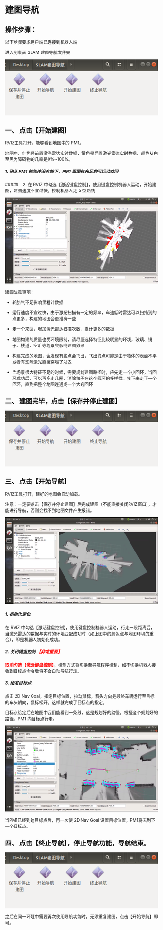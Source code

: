 # 建图导航

## 操作步骤：

以下步骤要求用户端已连接到机器人端

进入到桌面 SLAM 建图导航文件夹

![](imgs/slam-9.png)

## 一、 点击【开始建图】


RVIZ工具打开，能够看到地图中的 PM1。

地图中，红色是前置激光雷达实时数据，黄色是后置激光雷达实时数据，颜色从白至黑为障碍物的几率是0%~100%。

##### 1. 确认 PM1 的急停没有按下，PM1 周围有充足的可运动空间


#####　2. 在 RVIZ 中勾选【激活键盘控制】，使用键盘控制机器人运动，开始建图，建图速度不宜过快，控制机器人走 S 型路线

![](imgs/create_map.png)



建图注意事项：

* 轮胎气不足影响里程计数据

* 运行速度不宜过快，由于激光扫描有一定的频率，车速低时雷达可以扫描到的点更多，构建的地图会更准确一些

* 走一个来回，增加激光雷达扫描次数，累计更多的数据

* 地图构建的质量也受环境限制，请尽量选择特征比较明显的环境，玻璃、镜子、楼道、空旷等场景会影响建图效果

* 构建完成的地图，会发现有些点会飞出，飞出的点可能是由于物体的表面不平或者有空隙激光直接穿越了过去

* 当场景很大特征不足的时候，需要规划建图路径时，应先走一个小回环，当回环成功后，可以再多走几圈，消除粒子在这个回环的多样性。接下来走下一个回环，直到把整个地图连通成一个大的回环

## 二、 建图完毕，点击【保存并停止建图】

![](imgs/slam-9.png)


## 三、 点击【开始导航】
RVIZ工具打开，建好的地图会自动加载。

注意：一定要点击【保存并停止建图】后完成建图（不能直接关闭RVIZ窗口），才能进行导航，否则会找不到地图文件产生报错。

![](imgs/navigation_1.png)


##### 1. 初始化定位


在 RVIZ 中勾选【激活键盘控制】，使用键盘控制机器人运动，行走一段距离后，当激光雷达的数据与实时的环境匹配成功时（如上图中的颜色点与地图环境的重合），即是机器人初始化成功。


##### 2. 关闭键盘控制 <b style="color:red;">【非常重要】</b>

<b style="color:red;">取消勾选【激活键盘控制】</b>，控制方式将切换至导航程序控制，如不切换机器人接收到目标点命令后将不会自动导航行走。

##### 3. 给定目标点

点击 2D Nav Goal，指定目标位置，拉动鼠标，箭头方向是最终车辆运行至目标的车头朝向，鼠标松开，这样就完成了目标点的指定。

目标点给定后在地图中我们能看到一条线，这是规划好的路径。根据这个规划好的路径，PM1 向目标点行走。

![](imgs/navigation_2.png)

当PM1已经到达目标点后，再一次使 2D Nav Goal 设置目标位置，PM1将去到下一个目标点。





## 四、 点击【终止导航】，停止导航功能，导航结束。

![](imgs/slam-9.png)

之后在同一环境中需要再次使用导航功能时，无须重复建图，点击【开始导航】即可。



